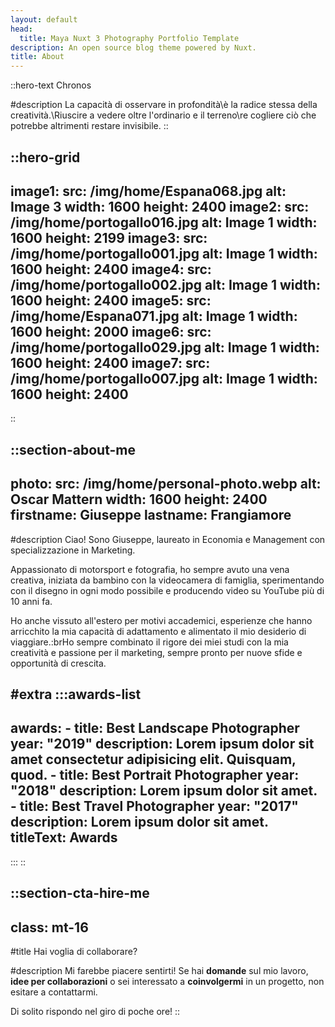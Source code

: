 ```yaml
---
layout: default
head:
  title: Maya Nuxt 3 Photography Portfolio Template
description: An open source blog theme powered by Nuxt.
title: About
---
```


::hero-text
Chronos

#description
La capacità di osservare in profondità\è la radice stessa della creatività.\Riuscire a vedere oltre l'ordinario e il terreno\re cogliere ciò che potrebbe altrimenti restare invisibile.
::

::hero-grid
---
image1:
  src: /img/home/Espana068.jpg
  alt: Image 3
  width: 1600
  height: 2400
image2:
  src: /img/home/portogallo016.jpg
  alt: Image 1
  width: 1600
  height: 2199
image3:
  src: /img/home/portogallo001.jpg
  alt: Image 1
  width: 1600
  height: 2400
image4:
  src: /img/home/portogallo002.jpg
  alt: Image 1
  width: 1600
  height: 2400
image5:
  src: /img/home/Espana071.jpg
  alt: Image 1
  width: 1600
  height: 2000
image6:
  src: /img/home/portogallo029.jpg
  alt: Image 1
  width: 1600
  height: 2400
image7:
  src: /img/home/portogallo007.jpg
  alt: Image 1
  width: 1600
  height: 2400
---
::

::section-about-me
---
photo:
  src: /img/home/personal-photo.webp
  alt: Oscar Mattern
  width: 1600
  height: 2400
firstname: Giuseppe
lastname: Frangiamore
---
#description
Ciao! Sono Giuseppe, laureato in Economia e Management con specializzazione in Marketing.

Appassionato di motorsport e fotografia, ho sempre avuto una vena creativa, iniziata da bambino con la videocamera di famiglia, sperimentando con il disegno in ogni modo possibile e producendo video su YouTube più di 10 anni fa.

Ho anche vissuto all'estero per motivi accademici, esperienze che hanno arricchito la mia capacità di adattamento e alimentato il mio desiderio di viaggiare.\:brHo sempre combinato il rigore dei miei studi con la mia creatività e passione per il marketing, sempre pronto per nuove sfide e opportunità di crescita.

#extra
  :::awards-list
  ---
  awards:
    - title: Best Landscape Photographer
      year: "2019"
      description: Lorem ipsum dolor sit amet consectetur adipisicing elit. Quisquam, quod.
    - title: Best Portrait Photographer
      year: "2018"
      description: Lorem ipsum dolor sit amet.
    - title: Best Travel Photographer
      year: "2017"
      description: Lorem ipsum dolor sit amet.
  titleText: Awards
  ---
  :::
::

::section-cta-hire-me
---
class: mt-16
---
#title
Hai voglia di collaborare?

#description
Mi farebbe piacere sentirti! Se hai **domande** sul mio lavoro, **idee per collaborazioni** o sei interessato a **coinvolgermi** in un progetto, non esitare a contattarmi.

Di solito rispondo nel giro di poche ore!
::
